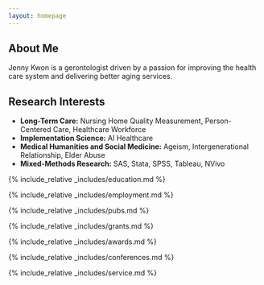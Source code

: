 ```yaml
---
layout: homepage
---
```


## About Me

Jenny Kwon is a gerontologist driven by a passion for improving the health care system and delivering better aging services.

## Research Interests

- **Long-Term Care:** Nursing Home Quality Measurement, Person-Centered Care, Healthcare Workforce 
- **Implementation Science:** AI Healthcare
- **Medical Humanities and Social Medicine:** Ageism, Intergenerational Relationship, Elder Abuse 
- **Mixed-Methods Research:** SAS, Stata, SPSS, Tableau, NVivo 

{% include_relative _includes/education.md %}

{% include_relative _includes/employment.md %}

{% include_relative _includes/pubs.md %}

<!--{% include_relative _includes/art.md %}--> <!-- you can escape this line if you don't have any art examples -->

{% include_relative _includes/grants.md %}

{% include_relative _includes/awards.md %}

{% include_relative _includes/conferences.md %}

{% include_relative _includes/service.md %}
